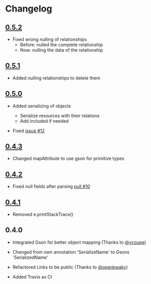 # Changelog

## [0.5.2](https://github.com/xamoom/Morpheus/compare/v0.5.1...v0.5.2)

* Fixed wrong nulling of relationships
  * Before: nulled the complete relationship
  * Now: nulling the data of the relationship

## [0.5.1](https://github.com/xamoom/Morpheus/compare/v0.5.0...v0.5.1)

* Added nulling relationships to delete them

## [0.5.0](https://github.com/xamoom/Morpheus/compare/v0.4.3...v0.5.0)

* Added serializing of objects
  * Serialize resources with their relations
  * Add included if needed

* Fixed [issue #12](https://github.com/xamoom/Morpheus/issues/12)

## [0.4.3](https://github.com/xamoom/Morpheus/compare/v0.4.2...v0.4.3)

* Changed mapAttribute to use gson for primitive types

## [0.4.2](https://github.com/xamoom/Morpheus/compare/v0.4.1...v0.4.2)

* Fixed null fields after parsing [pull #10](https://github.com/xamoom/Morpheus/pull/10)

## [0.4.1](https://github.com/xamoom/Morpheus/compare/v0.4.0...v0.4.1)

* Removed e.printStackTrace()

## 0.4.0

* Integrated Gson for better object mapping (Thanks to [@ycoupe](https://github.com/ycoupe))
* Changed from own annotation 'SerializeName' to Gsons 'SerializedName'

* Refactored Links to be public (Thanks to [@openkwaky](https://github.com/openkwaky))

* Added Travis as CI
